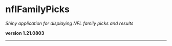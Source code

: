 # nflFamilyPicks

*Shiny application for displaying NFL family picks and results*

**version 1.21.0803**

----------
